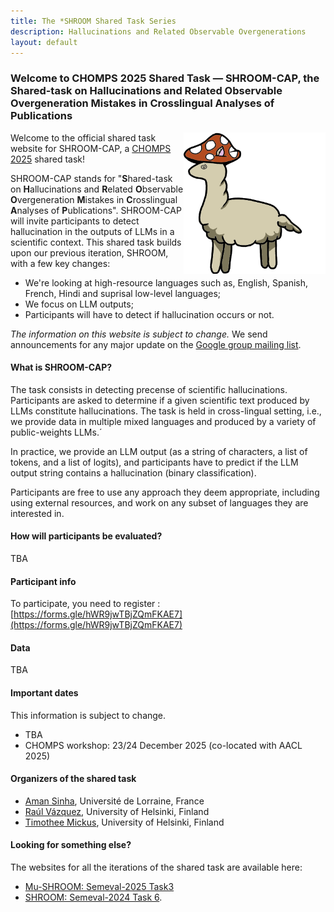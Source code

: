 ```yaml
---
title: The *SHROOM Shared Task Series
description: Hallucinations and Related Observable Overgenerations
layout: default
---
```


### Welcome to CHOMPS 2025 Shared Task — SHROOM-CAP, the Shared-task on Hallucinations and Related Observable Overgeneration Mistakes in Crosslingual Analyses of Publications 

<!-- TM: somehow jrvc elected to add a white-on-white title?
### <span style="color: white;"> Welcome to CHOMPS 2025 Shared Task — SHROOM-CAP, the Shared-task on Hallucinations and Related Observable Overgeneration Mistakes in Crosslingual Analyses of Publications </span> 
-->

<img style="width:45%" src="assets/img/shroom-cap.png" alt="Mu-SHROOM" title="Mu-SHROOM logo" align="right">

Welcome to the official shared task website for SHROOM-CAP, a [CHOMPS 2025](https://chomps2025.github.io/) shared task!

SHROOM-CAP stands for "**S**hared-task on **H**allucinations and **R**elated **O**bservable **O**vergeneration **M**istakes in **C**rosslingual **A**nalyses of **P**ublications".
SHROOM-CAP will invite participants to detect hallucination in the outputs of LLMs in a scientific context. 
This shared task builds upon our previous iteration, SHROOM, with a few key changes: 
- We're looking at high-resource languages such as, English, Spanish, French, Hindi and suprisal low-level languages;
- We focus on LLM outputs;
- Participants will have to detect if hallucination occurs or not.

_The information on this website is subject to change._ 
We send announcements for any major update on the [Google group mailing list](https://groups.google.com/g/shroomcap).

#### What is SHROOM-CAP?
The task consists in detecting precense of scientific hallucinations. 
Participants are asked to determine if a given scientific text produced by LLMs constitute hallucinations.
The task is held in cross-lingual setting, i.e., we provide data in multiple mixed languages and produced by a variety of public-weights LLMs.´

In practice, we provide an LLM output (as a string of characters, a list of tokens, and a list of logits), and participants have to predict if the LLM output string contains a hallucination (binary classification).

Participants are free to use any approach they deem appropriate, including using external resources, and work on any subset of languages they are interested in.

#### How will participants be evaluated?
TBA

#### Participant info
To participate, you need to register : [https://forms.gle/hWR9jwTBjZQmFKAE7](https://forms.gle/hWR9jwTBjZQmFKAE7)


#### Data
TBA



#### Important dates

This information is subject to change.
- TBA
- CHOMPS workshop: 23/24 December 2025 (co-located with AACL 2025)


#### Organizers of the shared task

- [Aman Sinha](https://amansinha09.github.io/),
Université de Lorraine, France
- [Raúl Vázquez](https://jrvc.github.io/), 
University of Helsinki, Finland
- [Timothee Mickus](https://timotheemickus.github.io/), 
University of Helsinki, Finland



#### Looking for something else?

The websites for all the iterations of the shared task are available here: 
- [Mu-SHROOM: Semeval-2025 Task3](./2025.md)
- [SHROOM: Semeval-2024 Task 6](./2024.md).
 



